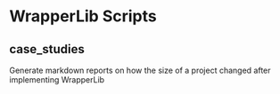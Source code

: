 # WrapperLib Scripts

## case_studies

Generate markdown reports on how the size of a project changed after implementing WrapperLib
